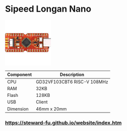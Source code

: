 # Sipeed Longan Nano
![Alt text](imgs/main.jpg)
  
|Component|Description                  |
|---------|-----------------------------|
|CPU      |GD32VF103CBT6 RISC-V 108MHz  |
|RAM      |32KB                         |
|Flash    |128KB                        |
|USB      |Client                       |
|Dimension|46mm x 20mm                  |
  
### https://steward-fu.github.io/website/index.htm

